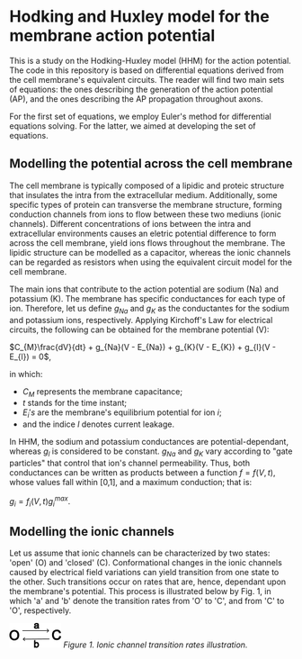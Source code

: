 # Hodking and Huxley model for the membrane action potential

This is a study on the Hodking-Huxley model (HHM) for the action potential. The code in this repository is based on differential equations derived from the cell membrane's equivalent circuits. The reader will find two main sets of equations: the ones describing the generation of the action potential (AP), and the ones describing the AP propagation throughout axons. 

For the first set of equations, we employ Euler's method for differential equations solving. For the latter, we aimed at developing the set of equations.

## Modelling the potential across the cell membrane

The cell membrane is typically composed of a lipidic and proteic structure that insulates the intra from the extracellular medium. Additionally, some specific types of protein can transverse the membrane structure, forming conduction channels from ions to flow between these two mediuns (ionic channels). Different concentrations of ions between the intra and extracellular environments causes an eletric potential difference to form across the cell membrane, yield ions flows throughout the membrane. The lipidic structure can be modelled as a capacitor, whereas the ionic channels can be regarded as resistors when using the equivalent circuit model for the cell membrane.

The main ions that contribute to the action potential are sodium (Na) and potassium (K). The membrane has specific conductances for each type of ion. Therefore, let us define $g_{Na}$ and $g_{K}$ as the conductantes for the sodium and potassium ions, respectively. Applying Kirchoff's Law for electrical circuits, the following can be obtained for the membrane potential (V):

$C_{M}\frac{dV}{dt} + g_{Na}(V - E_{Na}) + g_{K}(V - E_{K}) + g_{l}(V - E_{l}) = 0$,

in which:

- $C_{M}$ represents the membrane capacitance;
- $t$ stands for the time instant;
- $E_{i}'s$ are the membrane's equilibrium potential for ion $i$;
- and the indice $l$ denotes current leakage.

In HHM, the sodium and potassium conductances are potential-dependant, whereas $g_{l}$ is considered to be constant. $g_{Na}$ and $g_{K}$ vary according to "gate particles" that control that ion's channel permeability. Thus, both conductances can be written as products between a function $f = f(V,t)$, whose values fall within [0,1], and a maximum conduction; that is:

$g_{i} = f_{i}(V,t)g_{i}^{max}$.

## Modelling the ionic channels

Let us assume that ionic channels can be characterized by two states: 'open' (O) and 'closed' (C). Conformational changes in the ionic channels caused by electrical field variations can yield transition from one state to the other. Such transitions occur on rates that are, hence, dependant upon the membrane's potential. This process is illustrated below by Fig. 1, in which 'a' and 'b' denote the transition rates from 'O' to 'C', and from 'C' to 'O', respectively.

![Ionic channel transition rates](/images/ionic-channel-probabilities.png)
*Figure 1. Ionic channel transition rates illustration.*